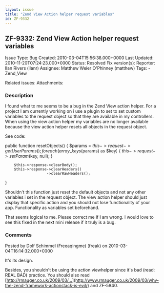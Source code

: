 ```yaml
---
layout: issue
title: "Zend View Action helper request variables"
id: ZF-9332
---
```


ZF-9332: Zend View Action helper request variables
--------------------------------------------------

 Issue Type: Bug Created: 2010-03-04T15:56:38.000+0000 Last Updated: 2010-11-20T07:24:23.000+0000 Status: Resolved Fix version(s): 
 Reporter:  Ilan Rivers (ilanr)  Assignee:  Matthew Weier O'Phinney (matthew)  Tags: - Zend\_View
 
 Related issues: 
 Attachments: 
### Description

I found what to me seems to be a bug in the Zend View action helper. For a project I am currently working on i use a plugin to set to set custom variables to the request object so that they are available in my controllers. When using the view action helper my variables are no longer available because the view action helper resets all objects in the request object.

See code:

public function resetObjects() { $params = $this->request->getUserParams(); foreach (array\_keys($params) as $key) { $this->request->setParam($key, null); }

 
        $this->response->clearBody();
        $this->response->clearHeaders()
                       ->clearRawHeaders();


}

Shouldn't this function just reset the default objects and not any other variables i set in the request object. The view action helper should just display that specific action and you should not lose functionality of your app. Functionality as variables set beforehand.

That seems logical to me. Please correct me if I am wrong. I would love to see this fixed in the next mini release if it truly is a bug.

 

 

### Comments

Posted by Dolf Schimmel (Freeaqingme) (freak) on 2010-03-04T16:14:32.000+0000

It's its design.

Besides, you shouldn't be using the action viewhelper since it's bad (read: REAL BAD) practice. You should also read [http://rmauger.co.uk/2009/03/…](http://www.rmauger.co.uk/2009/03/why-the-zend-framework-actionstack-is-evil/) and ZF-5840.

 

 